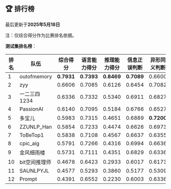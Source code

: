 
<br/>

## 🏆 排行榜

<p class="text-center">最后更新于<strong>2025年5月18日</strong></p>

<p>注：仅综合得分作为比赛排名依据。</p>

**测试集排名榜**：

| 排名 | 队伍     | 综合得分  | 语言能力得分  | 推理能力得分  | 信息正误判断 | 异形同义判断 | 参照实体判断 | 中文方位推理 | 英文方位推理 |
| ---- | -------- | ------ | ------ | ------ | ------- | ------- | ------- | ------- | ------- |
| 1    | outofmemory | **0.7931** | **0.7393** | **0.8469** | **0.7089** | 0.6600 | **0.8491** | **0.8686** | **0.8251** |
| 2    | zyy | 0.6606 | 0.7085 | 0.6126 | 0.6454 | 0.7082 | 0.7720 | 0.6254 | 0.5997 |
| 3    | 一二三四1234 | 0.6336 | 0.7332 | 0.5340 | 0.6911 | 0.6827 | 0.8259 | 0.6914 | 0.3766 |
| 4    | PassionAI | 0.6140 | 0.7095 | 0.5184 | 0.6766 | 0.6527 | 0.7992 | 0.5106 | 0.5263 |
| 5    | 多宝儿 | 0.5983 | 0.7315 | 0.4651 | 0.6889 | **0.7200** | 0.7856 | 0.4694 | 0.4609 |
| 6    | ZZUNLP_Han | 0.5854 | 0.7233 | 0.4474 | 0.6626 | 0.6973 | 0.8100 | 0.4446 | 0.4503 |
| 7    | ToBeTop1 | 0.5838 | 0.7108 | 0.4567 | 0.6637 | 0.6355 | 0.8332 | 0.4431 | 0.4703 |
| 8    | cpic_aig | 0.5791 | 0.7266 | 0.4316 | 0.6994 | 0.6636 | 0.8168 | 0.4349 | 0.4283 |
| 9    | 金风细雨楼 | 0.5731 | 0.7111 | 0.4351 | 0.6829 | 0.6336 | 0.8168 | 0.4329 | 0.4374 |
| 10    | bit空间推理师 | 0.4678 | 0.6423 | 0.2933 | 0.6017 | 0.6173 | 0.7079 | 0.3151 | 0.2714 |
| 11    | SAUNLPYJL | 0.4577 | 0.5293 | 0.3860 | 0.5177 | 0.5309 | 0.5394 | 0.3734 | 0.3986 |
| 12    | Prompt | 0.4391 | 0.6552 | 0.2230 | 0.6003 | 0.6336 | 0.7317 | 0.2426 | 0.2034 |

<br/>
